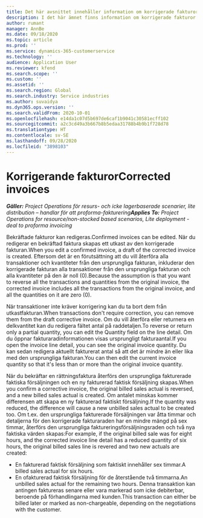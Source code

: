 ```yaml
---
title: Det här avsnittet innehåller information om korrigerade fakturor.
description: I det här ämnet finns information om korrigerade fakturor.
author: rumant
manager: AnnBe
ms.date: 09/18/2020
ms.topic: article
ms.prod: ''
ms.service: dynamics-365-customerservice
ms.technology: ''
audience: Application User
ms.reviewer: kfend
ms.search.scope: ''
ms.custom: ''
ms.assetid: ''
ms.search.region: Global
ms.search.industry: Service industries
ms.author: suvaidya
ms.dyn365.ops.version: ''
ms.search.validFrom: 2020-10-01
ms.openlocfilehash: e14da1c07d5b697de6caf1b9041c30581ecff102
ms.sourcegitcommit: a2c3cd49a3b667b8b5edaa31788b4b9b1f728d78
ms.translationtype: HT
ms.contentlocale: sv-SE
ms.lasthandoff: 09/28/2020
ms.locfileid: "3898103"
---
```

# <a name="corrected-invoices"></a><span data-ttu-id="0360a-103">Korrigerande fakturor</span><span class="sxs-lookup"><span data-stu-id="0360a-103">Corrected invoices</span></span>

<span data-ttu-id="0360a-104">_**Gäller:** Project Operations för resurs- och icke lagerbaserade scenarier, lite distribution – handlar för att proforma-fakturering_</span><span class="sxs-lookup"><span data-stu-id="0360a-104">_**Applies To:** Project Operations for resource/non-stocked based scenarios, Lite deployment - deal to proforma invoicing_</span></span>

<span data-ttu-id="0360a-105">Bekräftade fakturor kan redigeras.</span><span class="sxs-lookup"><span data-stu-id="0360a-105">Confirmed invoices can be edited.</span></span> <span data-ttu-id="0360a-106">När du redigerar en bekräftad faktura skapas ett utkast av den korrigerade fakturan.</span><span class="sxs-lookup"><span data-stu-id="0360a-106">When you edit a confirmed invoice, a draft of the corrected invoice is created.</span></span> <span data-ttu-id="0360a-107">Eftersom det är en förutsättning att du vill återföra alla transaktioner och kvantiteter från den ursprungliga fakturan, inkluderar den korrigerade fakturan alla transaktioner från den ursprungliga fakturan och alla kvantiteter på den är noll (0).</span><span class="sxs-lookup"><span data-stu-id="0360a-107">Because the assumption is that you want to reverse all the transactions and quantities from the original invoice, the corrected invoice includes all the transactions from the original invoice, and all the quantities on it are zero (0).</span></span>

<span data-ttu-id="0360a-108">När transaktioner inte kräver korrigering kan du ta bort dem från utkastfakturan.</span><span class="sxs-lookup"><span data-stu-id="0360a-108">When transactions don't require correction, you can remove them from the draft corrective invoice.</span></span> <span data-ttu-id="0360a-109">Om du vill återföra eller returnera en delkvantitet kan du redigera fältet antal på raddetaljen.</span><span class="sxs-lookup"><span data-stu-id="0360a-109">To reverse or return only a partial quantity, you can edit the Quantity field on the line detail.</span></span> <span data-ttu-id="0360a-110">Om du öppnar fakturaradinformationen visas ursprungligt fakturaantal.</span><span class="sxs-lookup"><span data-stu-id="0360a-110">If you open the invoice line detail, you can see the original invoice quantity.</span></span> <span data-ttu-id="0360a-111">Du kan sedan redigera aktuellt fakturerat antal så att det är mindre än eller lika med den ursprungliga fakturan.</span><span class="sxs-lookup"><span data-stu-id="0360a-111">You can then edit the current invoice quantity so that it's less than or more than the original invoice quantity.</span></span>

<span data-ttu-id="0360a-112">När du bekräftar en rättningsfaktura återförs den ursprungliga fakturerade faktiska försäljningen och en ny fakturerad faktisk försäljning skapas.</span><span class="sxs-lookup"><span data-stu-id="0360a-112">When you confirm a corrective invoice, the original billed sales actual is reversed, and a new billed sales actual is created.</span></span> <span data-ttu-id="0360a-113">Om antalet minskas kommer differensen att skapa en ny fakturerad faktiskt försäljning.</span><span class="sxs-lookup"><span data-stu-id="0360a-113">If the quantity was reduced, the difference will cause a new unbilled sales actual to be created too.</span></span> <span data-ttu-id="0360a-114">Om t.ex. den ursprungliga fakturerade försäljningen var åtta timmar och detaljerna för den korrigerade fakturaraden har en mindre mängd på sex timmar, återförs den ursprungliga faktureringsförsäljningsraden och två nya faktiska värden skapas:</span><span class="sxs-lookup"><span data-stu-id="0360a-114">For example, if the original billed sale was for eight hours, and the corrected invoice line detail has a reduced quantity of six hours, the original billed sales line is revered and two new actuals are created:</span></span>

- <span data-ttu-id="0360a-115">En fakturerad faktisk försäljning som faktiskt innehåller sex timmar.</span><span class="sxs-lookup"><span data-stu-id="0360a-115">A billed sales actual for six hours.</span></span>
- <span data-ttu-id="0360a-116">En ofakturerad faktisk försäljning för de återstående två timmarna.</span><span class="sxs-lookup"><span data-stu-id="0360a-116">An unbilled sales actual for the remaining two hours.</span></span> <span data-ttu-id="0360a-117">Denna transaktion kan antingen faktureras senare eller vara markerad som icke debiterbar, beroende på förhandlingarna med kunden.</span><span class="sxs-lookup"><span data-stu-id="0360a-117">This transaction can either be billed later or marked as non-chargeable, depending on the negotiations with the customer.</span></span>

